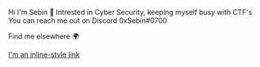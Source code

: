 <!--
**0xSebin/0xSebin** is a ✨ _special_ ✨ repository because its `README.md` (this file) appears on your GitHub profile.

Here are some ideas to get you started:
-->
Hi I'm Sebin 👋
Intrested in Cyber Security, keeping myself busy with CTF's 
You can reach me out on Discord 0xSebin#0700

Find me elsewhere 🌍

[I'm an inline-style link](https://https://tryhackme.com/p/0xSebin)
